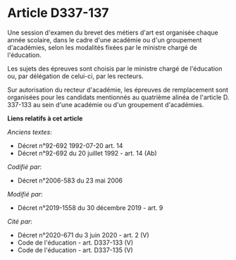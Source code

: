 # Article D337-137

Une session d'examen du brevet des métiers d'art est organisée chaque année scolaire, dans le cadre d'une académie ou d'un
groupement d'académies, selon les modalités fixées par le ministre chargé de l'éducation.

Les sujets des épreuves sont choisis par le ministre chargé de l'éducation ou, par délégation de celui-ci, par les recteurs.

Sur autorisation du recteur d'académie, les épreuves de remplacement sont organisées pour les candidats mentionnés au
quatrième alinéa de l'article D. 337-133 au sein d'une académie ou d'un groupement d'académies.

**Liens relatifs à cet article**

_Anciens textes_:

  - Décret n°92-692 1992-07-20 art. 14
  - Décret n°92-692 du 20 juillet 1992 - art. 14 (Ab)

_Codifié par_:

  - Décret n°2006-583 du 23 mai 2006

_Modifié par_:

  - Décret n°2019-1558 du 30 décembre 2019 - art. 9

_Cité par_:

  - Décret n°2020-671 du 3 juin 2020 - art. 2 (V)
  - Code de l'éducation - art. D337-133 (V)
  - Code de l'éducation - art. D337-135 (V)
